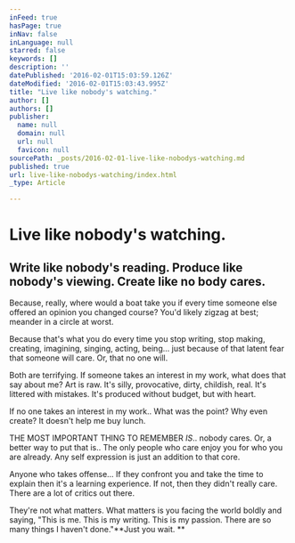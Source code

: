 ```yaml
---
inFeed: true
hasPage: true
inNav: false
inLanguage: null
starred: false
keywords: []
description: ''
datePublished: '2016-02-01T15:03:59.126Z'
dateModified: '2016-02-01T15:03:43.995Z'
title: "Live like nobody's watching."
author: []
authors: []
publisher:
  name: null
  domain: null
  url: null
  favicon: null
sourcePath: _posts/2016-02-01-live-like-nobodys-watching.md
published: true
url: live-like-nobodys-watching/index.html
_type: Article

---
```

# Live like nobody's watching.

## Write like nobody's reading. Produce like nobody's viewing. Create like no body cares.

Because, really, where would a boat take you if every time someone else offered an opinion you changed course?  You'd likely zigzag at best; meander in a circle at worst. 

Because that's what you do every time you stop writing, stop making, creating, imagining, singing, acting, being... just because of that latent fear that someone will care. Or, that no one will.

Both are terrifying. If someone takes an interest in my work, what does that say about me? Art is raw. It's silly, provocative, dirty, childish, real. It's littered with mistakes. It's produced without budget, but with heart. 

If no one takes an interest in my work.. What was the point? Why even create? It doesn't help me buy lunch. 

THE MOST IMPORTANT THING TO REMEMBER _IS_.. nobody cares.  Or, a better way to put that is.. The only people who care enjoy you for who you are already. Any self expression is just an addition to that core.

Anyone who takes offense... If they confront you and take the time to explain then it's a learning experience. If not, then they didn't really care. There are a lot of critics out there. 

They're not what matters. What matters is you facing the world boldly and saying, "This is me. This is my writing. This is my passion. There are so many things I haven't done."**Just you wait. **